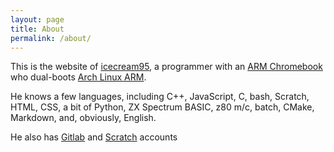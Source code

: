 ```yaml
---
layout: page
title: About
permalink: /about/
---
```


This is the website of [icecream95](https://github.com/icecream95), a programmer with an [ARM 
Chromebook](https://www.asus.com/Laptops/ASUS_Chromebook_C201/) who dual-boots [Arch Linux ARM](https://archlinuxarm.org/).

He knows a few languages, including C++, JavaScript, C, bash, Scratch, HTML, CSS, a bit of Python, ZX Spectrum BASIC, z80 m/c, batch, CMake, Markdown, and, obviously, English.

He also has [Gitlab](https://gitlab.com/icecream95) and [Scratch](https://scratch.mit.edu/users/icecream95) accounts
